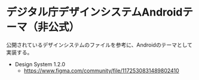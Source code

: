 デジタル庁デザインシステムAndroidテーマ（非公式）
=======

公開されているデザインシステムのファイルを参考に、Androidのテーマとして実装する。

* Design System 1.2.0
  * https://www.figma.com/community/file/1172530831489802410
